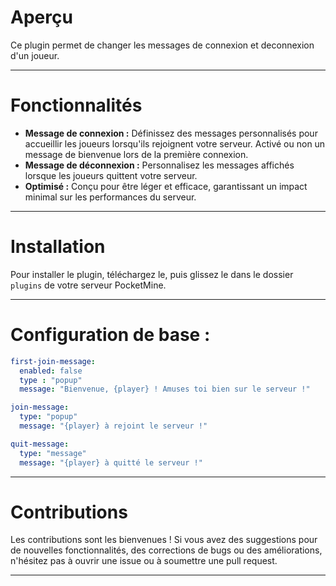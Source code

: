 # **Aperçu**

Ce plugin permet de changer les messages de connexion et deconnexion d'un joueur.

---

# **Fonctionnalités**

- **Message de connexion :** Définissez des messages personnalisés pour accueillir les joueurs lorsqu'ils rejoignent votre serveur. Activé ou non un message de bienvenue lors de la première connexion.
- **Message de déconnexion :** Personnalisez les messages affichés lorsque les joueurs quittent votre serveur.
- **Optimisé :** Conçu pour être léger et efficace, garantissant un impact minimal sur les performances du serveur.

---

# **Installation**

Pour installer le plugin, téléchargez le, puis glissez le dans le dossier `plugins` de votre serveur PocketMine.

---

# **Configuration de base :**

```yaml
first-join-message:
  enabled: false
  type : "popup"
  message: "Bienvenue, {player} ! Amuses toi bien sur le serveur !"

join-message:
  type: "popup"
  message: "{player} à rejoint le serveur !"

quit-message:
  type: "message"
  message: "{player} à quitté le serveur !"
```

---

# **Contributions**

Les contributions sont les bienvenues ! Si vous avez des suggestions pour de nouvelles fonctionnalités, des corrections de bugs ou des améliorations, n'hésitez pas à ouvrir une issue ou à soumettre une pull request.

---